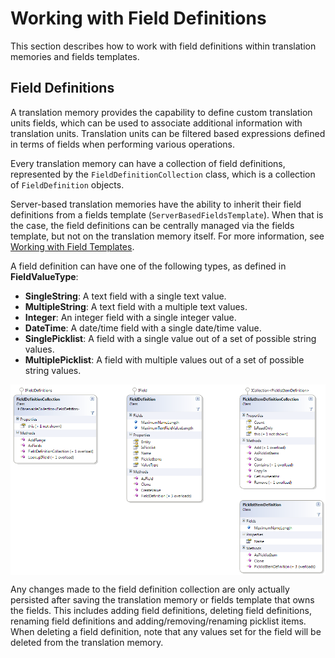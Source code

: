 Working with Field Definitions
=====
This section describes how to work with field definitions within translation memories and fields templates.

Field Definitions
-----
A translation memory provides the capability to define custom translation units fields, which can be used to associate additional information with translation units. Translation units can be filtered based expressions defined in terms of fields when performing various operations.

Every translation memory can have a collection of field definitions, represented by the `FieldDefinitionCollection` class, which is a collection of `FieldDefinition` objects.

Server-based translation memories have the ability to inherit their field definitions from a fields template (`ServerBasedFieldsTemplate`). When that is the case, the field definitions can be centrally managed via the fields template, but not on the translation memory itself. For more information, see [Working with Field Templates](working_with_field_templates.md).

A field definition can have one of the following types, as defined in **FieldValueType**:

* **SingleString**: A text field with a single text value.
* **MultipleString**: A text field with a multiple text values.
* **Integer**: An integer field with a single integer value.
* **DateTime**: A date/time field with a single date/time value.
* **SinglePicklist**: A field with a single value out of a set of possible string values.
* **MultiplePicklist**: A field with multiple values out of a set of possible string values.

<img style="display:block; " src="images/FieldDefinitions.png"/>

Any changes made to the field definition collection are only actually persisted after saving the translation memory or fields template that owns the fields. This includes adding field definitions, deleting field definitions, renaming field definitions and adding/removing/renaming picklist items. When deleting a field definition, note that any values set for the field will be deleted from the translation memory.